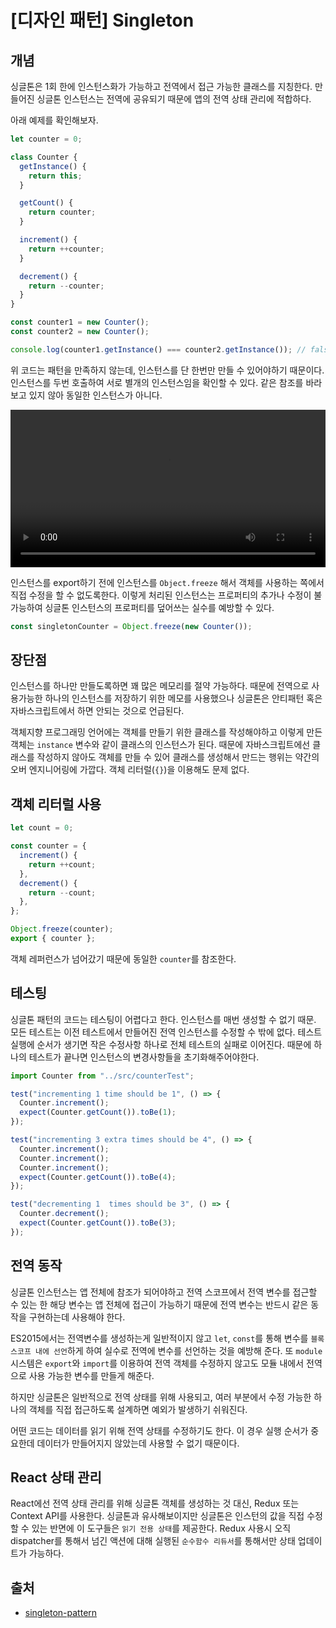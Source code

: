 # [디자인 패턴] Singleton

## 개념

싱글톤은 1회 한에 인스턴스화가 가능하고 전역에서 접근 가능한 클래스를 지칭한다. 만들어진 싱글톤 인스턴스는 전역에 공유되기 때문에 앱의 전역 상태 관리에 적합하다.

아래 예제를 확인해보자.

```js
let counter = 0;

class Counter {
  getInstance() {
    return this;
  }

  getCount() {
    return counter;
  }

  increment() {
    return ++counter;
  }

  decrement() {
    return --counter;
  }
}

const counter1 = new Counter();
const counter2 = new Counter();

console.log(counter1.getInstance() === counter2.getInstance()); // false
```

위 코드는 패턴을 만족하지 않는데, 인스턴스를 단 한번만 만들 수 있어야하기 때문이다. 인스턴스를 두번 호출하여 서로 별개의 인스턴스임을 확인할 수 있다. 같은 참조를 바라보고 있지 않아 동일한 인스턴스가 아니다.

<video src="https://patterns-dev-kr.github.io/design-singleton01.mp4" width="100%"  autoplay controls playsinline loop></video>

인스턴스를 export하기 전에 인스턴스를 `Object.freeze` 해서 객체를 사용하는 쪽에서 직접 수정을 할 수 없도록한다. 이렇게 처리된 인스턴스는 프로퍼티의 추가나 수정이 불가능하여 싱글톤 인스턴스의 프로퍼티를 덮어쓰는 실수를 예방할 수 있다.

```js
const singletonCounter = Object.freeze(new Counter());
```

## 장단점

인스턴스를 하나만 만들도록하면 꽤 많은 메모리를 절약 가능하다. 때문에 전역으로 사용가능한 하나의 인스턴스를 저장하기 위한 메모를 사용했으나 싱글톤은 안티패턴 혹은 자바스크립트에서 하면 안되는 것으로 언급된다.

객체지향 프로그래밍 언어에는 객체를 만들기 위한 클래스를 작성해야하고 이렇게 만든 객체는 `instance` 변수와 같이 클래스의 인스턴스가 된다.
때문에 자바스크립트에선 클래스를 작성하지 않아도 객체를 만들 수 있어 클래스를 생성해서 만드는 행위는 약간의 오버 엔지니어링에 가깝다. 객체 리터럴(`{}`)을 이용해도 문제 없다.

## 객체 리터럴 사용

```js
let count = 0;

const counter = {
  increment() {
    return ++count;
  },
  decrement() {
    return --count;
  },
};

Object.freeze(counter);
export { counter };
```

객체 레퍼런스가 넘어갔기 때문에 동일한 `counter`를 참조한다.

## 테스팅

싱글톤 패턴의 코드는 테스팅이 어렵다고 한다. 인스턴스를 매번 생성할 수 없기 때문. 모든 테스트는 이전 테스트에서 만들어진 전역 인스턴스를 수정할 수 밖에 없다. 테스트 실행에 순서가 생기면 작은 수정사항 하나로 전체 테스트의 실패로 이어진다. 때문에 하나의 테스트가 끝나면 인스턴스의 변경사항들을 초기화해주어야한다.

```js
import Counter from "../src/counterTest";

test("incrementing 1 time should be 1", () => {
  Counter.increment();
  expect(Counter.getCount()).toBe(1);
});

test("incrementing 3 extra times should be 4", () => {
  Counter.increment();
  Counter.increment();
  Counter.increment();
  expect(Counter.getCount()).toBe(4);
});

test("decrementing 1  times should be 3", () => {
  Counter.decrement();
  expect(Counter.getCount()).toBe(3);
});
```

## 전역 동작

싱글톤 인스턴스는 앱 전체에 참조가 되어야하고 전역 스코프에서 전역 변수를 접근할 수 있는 한 해당 변수는 앱 전체에 접근이 가능하기 때문에 전역 변수는 반드시 같은 동작을 구현하는데 사용해야 한다.

ES2015에서는 전역변수를 생성하는게 일반적이지 않고 `let`, `const`를 통해 변수를 `블록 스코프 내에 선언`하게 하여 실수로 전역에 변수를 선언하는 것을 예방해 준다. 또 `module` 시스템은 `export`와 `import`를 이용하여 전역 객체를 수정하지 않고도 모듈 내에서 전역으로 사용 가능한 변수를 만들게 해준다.

하지만 싱글톤은 일반적으로 전역 상태를 위해 사용되고, 여러 부분에서 수정 가능한 하나의 객체를 직접 접근하도록 설계하면 예외가 발생하기 쉬워진다.

어떤 코드는 데이터를 읽기 위해 전역 상태를 수정하기도 한다. 이 경우 실행 순서가 중요한데 데이터가 만들어지지 않았는데 사용할 수 없기 때문이다.

## React 상태 관리

React에선 전역 상태 관리를 위해 싱글톤 객체를 생성하는 것 대신, Redux 또는 Context API를 사용한다. 싱글톤과 유사해보이지만 싱글톤은 인스턴의 값을 직접 수정할 수 있는 반면에 이 도구들은 `읽기 전용 상태`를 제공한다. Redux 사용시 오직 dispatcher를 통해서 넘긴 액션에 대해 실행된 `순수함수 리듀서`를 통해서만 상태 업데이트가 가능하다.

## 출처

- [singleton-pattern](https://patterns-dev-kr.github.io/design-patterns/singleton-pattern/)
